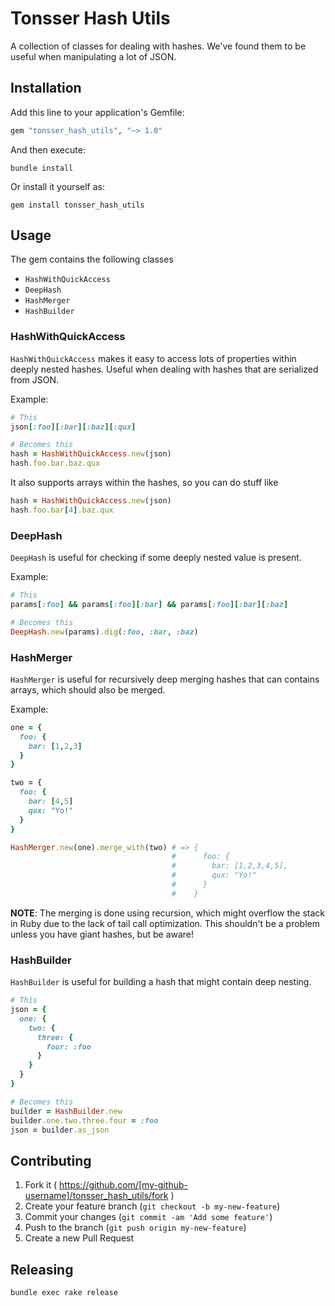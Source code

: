 # Tonsser Hash Utils

A collection of classes for dealing with hashes. We've found them to be useful when manipulating a lot of JSON.

## Installation

Add this line to your application's Gemfile:

```ruby
gem "tonsser_hash_utils", "~> 1.0"
```

And then execute:

```
bundle install
```

Or install it yourself as:

```
gem install tonsser_hash_utils
```

## Usage

The gem contains the following classes

- `HashWithQuickAccess`
- `DeepHash`
- `HashMerger`
- `HashBuilder`

### HashWithQuickAccess

`HashWithQuickAccess` makes it easy to access lots of properties within deeply nested hashes. Useful when dealing with hashes that are serialized from JSON.

Example:

```ruby
# This
json[:foo][:bar][:baz][:qux]

# Becomes this
hash = HashWithQuickAccess.new(json)
hash.foo.bar.baz.qux
```

It also supports arrays within the hashes, so you can do stuff like

```ruby
hash = HashWithQuickAccess.new(json)
hash.foo.bar[4].baz.qux
```

### DeepHash

`DeepHash` is useful for checking if some deeply nested value is present.

Example:

```ruby
# This
params[:foo] && params[:foo][:bar] && params[:foo][:bar][:baz]

# Becomes this
DeepHash.new(params).dig(:foo, :bar, :baz)
```

### HashMerger

`HashMerger` is useful for recursively deep merging hashes that can contains arrays, which should also be merged.

Example:

```ruby
one = {
  foo: {
    bar: [1,2,3]
  }
}

two = {
  foo: {
    bar: [4,5]
    qux: "Yo!"
  }
}

HashMerger.new(one).merge_with(two) # => {
                                    #      foo: {
                                    #        bar: [1,2,3,4,5],
                                    #        qux: "Yo!"
                                    #      }
                                    #    }
```

**NOTE**: The merging is done using recursion, which might overflow the stack in Ruby due to the lack of tail call optimization. This shouldn't be a problem unless you have giant hashes, but be aware!

### HashBuilder

`HashBuilder` is useful for building a hash that might contain deep nesting.

```ruby
# This
json = {
  one: {
    two: {
      three: {
        four: :foo
      }
    }
  }
}

# Becomes this
builder = HashBuilder.new
builder.one.two.three.four = :foo
json = builder.as_json
```

## Contributing

1. Fork it ( https://github.com/[my-github-username]/tonsser_hash_utils/fork )
2. Create your feature branch (`git checkout -b my-new-feature`)
3. Commit your changes (`git commit -am 'Add some feature'`)
4. Push to the branch (`git push origin my-new-feature`)
5. Create a new Pull Request

## Releasing

`bundle exec rake release`

